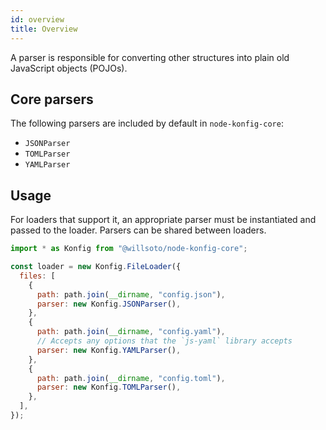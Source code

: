 ```yaml
---
id: overview
title: Overview
---
```


A parser is responsible for converting other structures into plain old JavaScript objects (POJOs).

## Core parsers

The following parsers are included by default in `node-konfig-core`:

- `JSONParser`
- `TOMLParser`
- `YAMLParser`

## Usage

For loaders that support it, an appropriate parser must be instantiated and passed to the loader. Parsers can be shared between loaders.

```javascript
import * as Konfig from "@willsoto/node-konfig-core";

const loader = new Konfig.FileLoader({
  files: [
    {
      path: path.join(__dirname, "config.json"),
      parser: new Konfig.JSONParser(),
    },
    {
      path: path.join(__dirname, "config.yaml"),
      // Accepts any options that the `js-yaml` library accepts
      parser: new Konfig.YAMLParser(),
    },
    {
      path: path.join(__dirname, "config.toml"),
      parser: new Konfig.TOMLParser(),
    },
  ],
});
```
